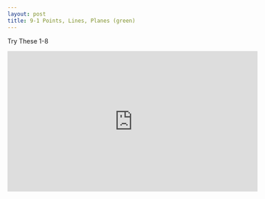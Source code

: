 ```yaml
---
layout: post
title: 9-1 Points, Lines, Planes (green)
---
```

Try These 1-8
<iframe width="560" height="315" src="https://www.youtube.com/embed/sQqaVH5GxUE" frameborder="0" allowfullscreen></iframe>
